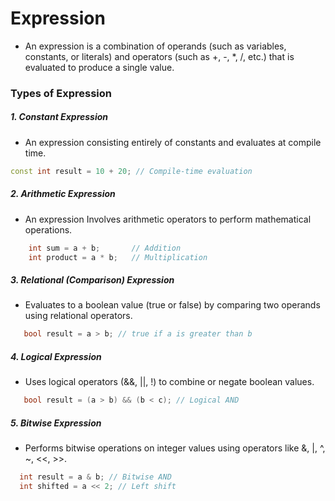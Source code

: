 # Expression
- An expression is a combination of operands (such as variables, constants, or literals) and operators (such as +, -, *, /, etc.) that is evaluated to produce a single value.

### Types of Expression

##### 1. Constant Expression
- An expression consisting entirely of constants and evaluates at compile time.
```cpp
const int result = 10 + 20; // Compile-time evaluation
```
##### 2. Arithmetic  Expression
- An expression Involves arithmetic operators to perform mathematical operations.
```cpp
    int sum = a + b;       // Addition
    int product = a * b;   // Multiplication
```
##### 3. Relational (Comparison) Expression
- Evaluates to a boolean value (true or false) by comparing two operands using relational operators.
```cpp
   bool result = a > b; // true if a is greater than b
```
##### 4. Logical Expression
- Uses logical operators (&&, ||, !) to combine or negate boolean values.
```cpp
   bool result = (a > b) && (b < c); // Logical AND
```
##### 5. Bitwise Expression
- Performs bitwise operations on integer values using operators like &, |, ^, ~, <<, >>.
```cpp
  int result = a & b; // Bitwise AND
  int shifted = a << 2; // Left shift
```

